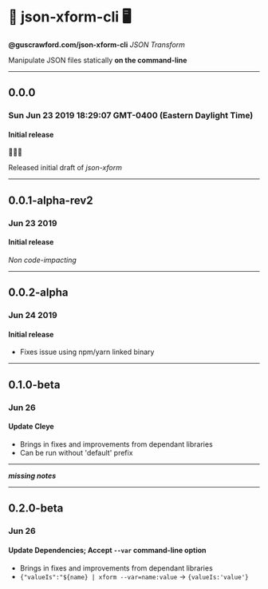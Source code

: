 # 🔀 json-xform-cli 🖥

**@guscrawford.com/json-xform-cli** *JSON Transform*

Manipulate JSON files statically **on the command-line**

----

## 0.0.0
### Sun Jun 23 2019 18:29:07 GMT-0400 (Eastern Daylight Time)
#### Initial release

🎉🎈🎊

Released initial draft of *json-xform*

----

## 0.0.1-alpha-rev2
### Jun 23 2019
#### Initial release

*Non code-impacting*

----

## 0.0.2-alpha
### Jun 24 2019
#### Initial release

- Fixes issue using npm/yarn linked binary

----

## 0.1.0-beta
### Jun 26
#### Update Cleye

- Brings in fixes and improvements from dependant libraries
- Can be run without 'default' prefix

----

***missing notes***

----

## 0.2.0-beta
### Jun 26
#### Update Dependencies; Accept `--var` command-line option

- Brings in fixes and improvements from dependant libraries
- `{"valueIs":"${name} | xform --var=name:value` -> `{valueIs:'value'}`
